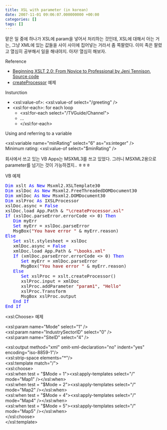 ```yaml
---
title: XSL with parameter (in korean)
date: 2007-11-01 09:06:07.000000000 +00:00
categories: []
tags: []
---
```

<p>맡은 일 중에 하나가 XSL에 param을 넣어서 처리하는 것인데, XSL에 대해서 아는 거는, 그냥 XML에 있는 값들을 사이 사이에 집어넣는 거라서 좀 쪽팔렸다. 이미 족은 팔렸고 열심히 공부해서 일을 해내야지. 아자! 열심히 해보자.</p>
<p>Reference</p>
<ul>
<li><a href="http://skillport.books24x7.com/book/id_9810/viewer.asp?bookid=9810&amp;chunkid=529730633">Beginning XSLT 2.0: From Novice to Professional by Jeni Tennison</a>,  <a href="http://www.apress.com/resource/bookfile/2229">Source code</a></li>
<li><a href="http://msdn2.microsoft.com/en-us/library/ms753809.aspx">createProcessor</a> 예제</li>
</ul>
<p>Insturction</p>
<ul>
<li><span class="fixed">&lt;xsl:value-of&gt;: </span>&lt;xsl:value-of select="/greeting" /&gt;</li>
<li><span class="fixed">&lt;xsl:for-each&gt;: for each loop</span>
<ul>
<li>&lt;xsl:for-each select="/TVGuide/Channel"&gt;</li>
<li>...</li>
<li>&lt;/xsl:for-each&gt;</li>
</ul>
</li>
</ul>
<p>Using and referring to a variable</p>
<p>&lt;xsl:variable name="minRating" select="6" as="xs:integer" /&gt;<br />
Minimum rating: &lt;xsl:value-of select="$minRating" /&gt;</p>
<p>회사에서 쓰고 있는 VB Apps는 MSXML3를 쓰고 있었다. 그러니 MSXML2용으로 parameter를 넘기는 것이 가능하겠지.. ㅎㅎㅎ</p>
<p>VB 예제</p>
<pre><span style="color:blue;">Dim</span> xslt <span style="color:blue;">As</span> <span style="color:blue;">New</span> Msxml2.XSLTemplate30
<span style="color:blue;">Dim</span> xslDoc <span style="color:blue;">As</span> <span style="color:blue;">New</span> Msxml2.FreeThreadedDOMDocument30
<span style="color:blue;">Dim</span> xmlDoc <span style="color:blue;">As</span> <span style="color:blue;">New</span> Msxml2.DOMDocument30
<span style="color:blue;">Dim</span> xslProc <span style="color:blue;">As</span> IXSLProcessor
xslDoc.async = <span style="color:blue;">False</span>
xslDoc.load App.Path &amp; <span style="color:maroon;">"\createProcessor.xsl"</span>
<span style="color:blue;">If</span> (xslDoc.parseError.errorCode &lt;&gt; 0) <span style="color:blue;">Then</span>
   <span style="color:blue;">Dim</span> myErr
   <span style="color:blue;">Set</span> myErr = xslDoc.parseError
   MsgBox(<span style="color:maroon;">"You have error "</span> &amp; myErr.reason)
<span style="color:blue;">Else</span>
   <span style="color:blue;">Set</span> xslt.stylesheet = xslDoc
   xmlDoc.async = <span style="color:blue;">False</span>
   xmlDoc.load App.Path &amp; <span style="color:maroon;">"\books.xml"</span>
   <span style="color:blue;">If</span> (xmlDoc.parseError.errorCode &lt;&gt; 0) <span style="color:blue;">Then</span>
      <span style="color:blue;">Set</span> myErr = xmlDoc.parseError
      MsgBox(<span style="color:maroon;">"You have error "</span> &amp; myErr.reason)
   <span style="color:blue;">Else</span>
      <span style="color:blue;">Set</span> xslProc = xslt.createProcessor()
      xslProc.input = xmlDoc
      xslProc.addParameter <span style="color:maroon;">"param1"</span>, <span style="color:maroon;">"Hello"</span>
      xslProc.Transform
      MsgBox xslProc.output
   <span style="color:blue;">End</span> <span style="color:blue;">If</span>
<span style="color:blue;">End</span> <span style="color:blue;">If</span></pre>
<p>&lt;xsl:Choose&gt; 예제</p>
<p>&lt;xsl:param name="Mode" select="1" /&gt;<br />
&lt;xsl:param name="IndustrySectorID" select="0" /&gt;<br />
&lt;xsl:param name="SiteID" select="4" /&gt;</p>
<p>&lt;xsl:output method="xml" omit-xml-declaration="no" indent="yes" encoding="iso-8859-1"/&gt;<br />
&lt;xsl:strip-space elements="*"/&gt;<br />
&lt;xsl:template match="/"&gt;<br />
&lt;xsl:choose&gt;<br />
&lt;xsl:when test = "$Mode = 1"&gt;&lt;xsl:apply-templates select="/" mode="Map1" /&gt;&lt;/xsl:when&gt;<br />
&lt;xsl:when test = "$Mode = 2"&gt;&lt;xsl:apply-templates select="/" mode="Map2" /&gt;&lt;/xsl:when&gt;<br />
&lt;xsl:when test = "$Mode = 4"&gt;&lt;xsl:apply-templates select="/" mode="Map4" /&gt;&lt;/xsl:when&gt;<br />
&lt;xsl:when test = "$Mode = 5"&gt;&lt;xsl:apply-templates select="/" mode="Map5" /&gt;&lt;/xsl:when&gt;<br />
&lt;/xsl:choose&gt;<br />
&lt;/xsl:template&gt;</p>
